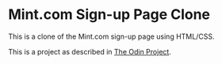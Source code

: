 # Mint.com Sign-up Page Clone

This is a clone of the Mint.com sign-up page using HTML/CSS.

This is a project as described in [The Odin Project](http://www.theodinproject.com/courses/html5-and-css3/lessons/html-forms).
